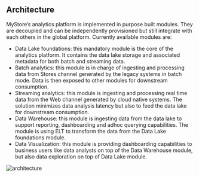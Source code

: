 ## Architecture

MyStore’s analytics platform is implemented in purpose built modules. They are decoupled and can be independently provisioned but still integrate with each others in the global platform. Currently available modules are:

* Data Lake foundations: this mandatory module is the core of the analytics platform. It contains the data lake storage and associated metadata for both batch and streaming data.
* Batch analytics: this module is in charge of ingesting and processing data from Stores channel generated by the legacy systems in batch mode. Data is then exposed to other modules for downstream consumption.
* Streaming analytics: this module is ingesting and processing real time data from the Web channel generated by cloud native systems. The solution minimizes data analysis latency but also to feed the data lake for downstream consumption.
* Data Warehouse: this module is ingesting data from the data lake to support reporting, dashboarding and adhoc querying capabilities. The module is using ELT to transform the data from the Data Lake foundations module.
* Data Visualization: this module is providing dashboarding capabilities to business users like data analysts on top of the Data Warehouse module, but also data exploration on top of Data Lake module.

![architecture](../resources/global-design.png)